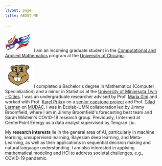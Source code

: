 ```yaml
---
layout: page
title: ABOUT ME

---
```

![](/assets/img/imageuc.png) I am an incoming graduate student in the [Computational and Applied Mathematics](https://cam.uchicago.edu/) program at the [University of Chicago](https://www.uchicago.edu/).                  

<img src="/assets/img/imageumn.png" width="90"> I completed a Bachelor's degree in Mathematics (Computer Specialization) and a minor in Statistics at the [University of Minnesota Twin - Cities](https://twin-cities.umn.edu/). I was an undergraduate researcher advised by Prof. [Maria Gini](https://www-users.cs.umn.edu/~gini/) and worked with Prof. [Karel Prikry](https://de.wikipedia.org/wiki/Karel_Prikry) on a [senior capstone project](seniorcapstoneproject.pdf) and Prof. [Gilad Lerman](http://www-users.math.umn.edu/~lerman/) on [MUDAC](http://www.mudac.org/mankato/). I was in Ecolab-UMN collaboration led by Jimmy Broomfield, where I am in Jimmy Broomfield's forecasting best team and Sarah Milstein's COVID-19 research group. Previously, I interned at CenterPoint Energy as a data analyst supervised by Tengran Liu.

My **research interests** lie in the general area of AI, particularly in machine learning, unsupervised learning, Bayesian deep learning, and Meta-Learning, as well as their applications in sequential decision making and natural language understanding. I am also interested in applying mathematical modeling and HCI to address societal challenges, e.g., COVID-19 pandemic.
